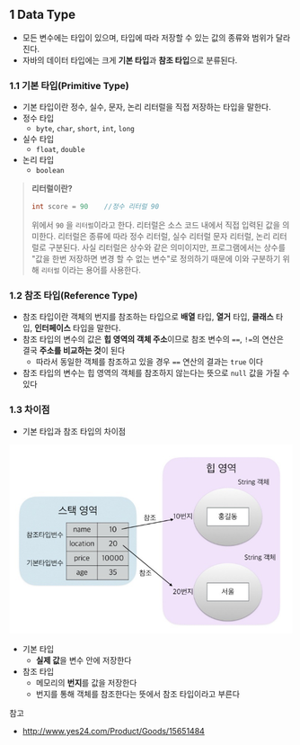 ## 1 Data Type

* 모든 변수에는 타입이 있으며, 타입에 따라 저장할 수 있는 값의 종류와 범위가 달라진다. 
* 자바의 데이터 타입에는 크게 **기본 타입**과 **참조 타입**으로 분류된다.



### 1.1 기본 타입(Primitive Type)

* 기본 타입이란 정수, 실수, 문자, 논리 리터럴을 직접 저장하는 타입을 말한다.
* 정수 타입
  * `byte`, `char`, `short`, `int`, `long`
* 실수 타입
  * `float`, `double`
* 논리 타입
  * `boolean`



> **리터럴이란?**
>
> ```java
> int score = 90	//정수 리터럴 90
> ```
>
> 위에서 `90` 을 `리터럴`이라고 한다. 리터럴은 소스 코드 내에서 직접 입력된 값을 의미한다. 리터럴은 종류에 따라 정수 리터럴, 실수 리터럴 문자 리터럴, 논리 리터럴로 구분된다. 사실 리터럴은 상수와 같은 의미이지만, 프로그램에서는 상수를 "값을 한번 저장하면 변경 할 수 없는 변수"로 정의하기 때문에 이와 구분하기 위해 `리터럴` 이라는 용어를 사용한다.



### 1.2 참조 타입(Reference Type)

* 참조 타입이란 객체의 번지를 참조하는 타입으로 **배열** 타입, **열거** 타입, **클래스** 타입, **인터페이스** 타입을 말한다.
* 참조 타입의 변수의 값은 **힙 영역의 객체 주소**이므로 참조 변수의 `==`, `!=`의 연산은 결국 **주소를 비교하는 것**이 된다
  * 따라서 동일한 객체를 참조하고 있을 경우 `==` 연산의 결과는 `true` 이다
* 참조 타입의 변수는 힙 영역의 객체를 참조하지 않는다는 뜻으로 `null` 값을 가질 수 있다



### 1.3 차이점

* 기본 타입과 참조 타입의 차이점

![기본타입 변수 VS 참조타입 변수](./images/data-type.png)

* 기본 타입
  * **실제 값**을 변수 안에 저장한다
* 참조 타입
  * 메모리의 **번지**를 값을 저장한다
  * 번지를 통해 객체를 참조한다는 뜻에서 참조 타입이라고 부른다



참고

* http://www.yes24.com/Product/Goods/15651484
